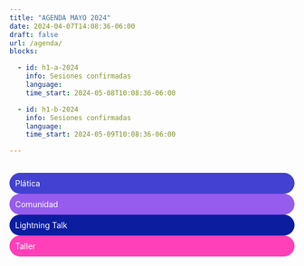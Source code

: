 ```yaml
---
title: "AGENDA MAYO 2024"
date: 2024-04-07T14:08:36-06:00
draft: false
url: /agenda/
blocks: 

  - id: h1-a-2024
    info: Sesiones confirmadas
    language: 
    time_start: 2024-05-08T10:08:36-06:00 

  - id: h1-b-2024
    info: Sesiones confirmadas
    language: 
    time_start: 2024-05-09T10:08:36-06:00 

---
```

<br>
<div class="color-code-list mb-4">
  <div class="color-code-item" style="background-color: #4241D2; color: white; border-radius: 25px; padding: 10px;">Plática</div>
  <div class="color-code-item" style="background-color: #965cee; color: white; border-radius: 25px; padding: 10px;">Comunidad</div>
  <div class="color-code-item" style="background-color: #0c1da0; color: white; border-radius: 25px; padding: 10px;">Lightning Talk</div>
  <div class="color-code-item" style="background-color: #FF40B8; color: white; border-radius: 25px; padding: 10px;">Taller</div>

</div>




